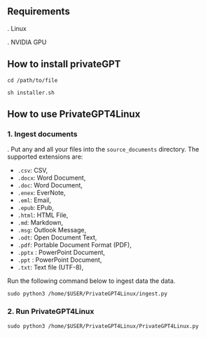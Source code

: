 ## Requirements
. Linux

. NVIDIA GPU

## How to install privateGPT

```
cd /path/to/file

sh installer.sh
```

## How to use PrivateGPT4Linux

### 1. Ingest documents
. Put any and all your files into the `source_documents` directory.
The supported extensions are:

   - `.csv`: CSV,
   - `.docx`: Word Document,
   - `.doc`: Word Document,
   - `.enex`: EverNote,
   - `.eml`: Email,
   - `.epub`: EPub,
   - `.html`: HTML File,
   - `.md`: Markdown,
   - `.msg`: Outlook Message,
   - `.odt`: Open Document Text,
   - `.pdf`: Portable Document Format (PDF),
   - `.pptx` : PowerPoint Document,
   - `.ppt` : PowerPoint Document,
   - `.txt`: Text file (UTF-8),

Run the following command below to ingest data the data.
```
sudo python3 /home/$USER/PrivateGPT4Linux/ingest.py
```
### 2. Run PrivateGPT4Linux
```
sudo python3 /home/$USER/PrivateGPT4Linux/PrivateGPT4Linux.py
```
